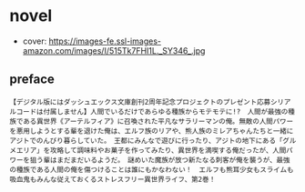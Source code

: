 # novel

- cover: https://images-fe.ssl-images-amazon.com/images/I/515Tk7FHI1L._SY346_.jpg

## preface


```
【デジタル版にはダッシュエックス文庫創刊2周年記念プロジェクトのプレゼント応募シリアルコードは付属しません】人間でいるだけであらゆる種族からモテモテに!?　人間が最強の種族である異世界《アーテルフィア》に召喚された平凡なサラリーマンの俺。無敵の人間パワーを悪用しようとする輩を退けた俺は、エルフ族のリアや、熊人族のミレアちゃんたちと一緒にアジトでのんびり暮らしていた。　王都にみんなで遊びに行ったり、アジトの地下にある「グルメエリア」を攻略して調味料やお菓子を作ってみたり、異世界を満喫する俺だったが、人間パワーを狙う輩はまだまだいるようだ。　謎めいた魔族が放つ新たなる刺客が俺を襲うが、最強の種族である人間の俺を傷つけることは誰にもかなわない！　エルフも熊耳少女もスライムも吸血鬼もみんな従えておくるストレスフリー異世界ライフ、第2巻！
```
